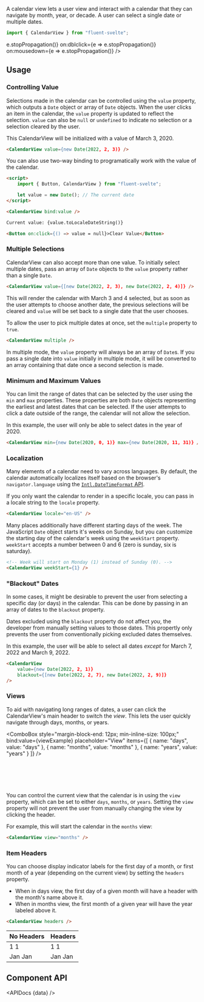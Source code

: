 <script lang="ts">
    import { CalendarView, ComboBox, InfoBar } from "$lib";
    import { CalendarViewItem } from "$lib/internal";
    import { Showcase, APIDocs } from "$site/lib";

    import data from "$lib/CalendarView/CalendarView.svelte?sveld&raw";

    let viewExample = "days";
</script>

A calendar view lets a user view and interact with a calendar that they can navigate by month, year, or decade. A user can select a single date or multiple dates.

```ts
import { CalendarView } from "fluent-svelte";
```

<Showcase style="block-size: 480px">
    <CalendarView on:keydown={e => e.stopPropagation()} on:dblclick={e => e.stopPropagation()} on:mousedown={e => e.stopPropagation()} />
</Showcase>

## Usage

### Controlling Value

Selections made in the calendar can be controlled using the `value` property, which outputs a `Date` object or array of `Date` objects. When the user clicks an item in the calendar, the `value` property is updated to reflect the selection. `value` can also be `null` or `undefined` to indicate no selection or a selection cleared by the user.

This CalendarView will be initialized with a value of March 3, 2020.

```html
<CalendarView value={new Date(2022, 2, 3)} />
```

You can also use two-way binding to programatically work with the value of the calendar.

```html
<script>
    import { Button, CalendarView } from "fluent-svelte";

    let value = new Date(); // The current date
</script>

<CalendarView bind:value />

Current value: {value.toLocaleDateString()}

<Button on:click={() => value = null}>Clear Value</Button>
```

### Multiple Selections

CalendarView can also accept more than one value. To initially select multiple dates, pass an array of `Date` objects to the `value` property rather than a single `Date`.

```html
<CalendarView value={[new Date(2022, 2, 3), new Date(2022, 2, 4)]} />
```

This will render the calendar with March 3 and 4 selected, but as soon as the user attempts to choose another date, the previous selections will be cleared and `value` will be set back to a single date that the user chooses.

To allow the user to pick multiple dates at once, set the `multiple` property to `true`.

```html
<CalendarView multiple />
```

<InfoBar title="Multiple selections will always be arrays." severity="caution">
    In multiple mode, the <code>value</code> property will always be an array of <code>Date</code>s. If you pass a single date into <code>value</code> initially in multiple mode, it will be converted to an array containing that date once a second selection is made.
</InfoBar>

### Minimum and Maximum Values

You can limit the range of dates that can be selected by the user using the `min` and `max` properties. These properties are both `Date` objects representing the earliest and latest dates that can be selected. If the user attempts to click a date outside of the range, the calendar will not allow the selection.

In this example, the user will only be able to select dates in the year of 2020.

```html
<CalendarView min={new Date(2020, 0, 1)} max={new Date(2020, 11, 31)} />
```

### Localization

Many elements of a calendar need to vary across languages. By default, the calendar automatically localizes itself based on the browser's `navigator.language` using the [`Intl.DateTimeFormat` API](https://developer.mozilla.org/en-US/docs/Web/JavaScript/Reference/Global_Objects/Intl/DateTimeFormat).

If you only want the calendar to render in a specific locale, you can pass in a locale string to the `locale` property.

```html
<CalendarView locale="en-US" />
```

Many places additionally have different starting days of the week. The JavaScript `Date` object starts it's weeks on Sunday, but you can customize the starting day of the calendar's week using the `weekStart` property. `weekStart`  accepts a number between 0 and 6 (zero is sunday, six is saturday).

```html
<!-- Week will start on Monday (1) instead of Sunday (0). -->
<CalendarView weekStart={1} />
```

### "Blackout" Dates

In some cases, it might be desirable to prevent the user from selecting a specific day (or days) in the calendar. This can be done by passing in an array of dates to the `blackout` property.

<InfoBar severity="information" title="This property only affects user interaction.">
    Dates excluded using the <code>blackout</code> property do not affect <i>you</i>, the developer from manually setting values to those dates. This propertly only prevents the user from conventionally picking excluded dates themselves.
</InfoBar>

In this example, the user will be able to select all dates *except* for March 7, 2022 and March 9, 2022.

```html
<CalendarView
    value={new Date(2022, 2, 1)}
    blackout={[new Date(2022, 2, 7), new Date(2022, 2, 9)]}
/>
```

### Views

To aid with navigating long ranges of dates, a user can click the CalendarView's main header to switch the *view*. This lets the user quickly navigate through days, months, or years.

<ComboBox style="margin-block-end: 12px; min-inline-size: 100px;" bind:value={viewExample} placeholder="View" items={[
    {
        name: "days",
        value: "days"
    },
    {
        name: "months",
        value: "months"
    },
    {
        name: "years",
        value: "years"
    }
]} />

<br />

<CalendarView bind:view={viewExample} />

<br /><br />

You can control the current view that the calendar is in using the `view` property, which can be set to either `days`, `months`, or `years`. Setting the `view` property will not prevent the user from manually changing the view by clicking the header.

For example, this will start the calendar in the `months` view:

```html
<CalendarView view="months" />
```

### Item Headers

You can choose display indicator labels for the first day of a month, or first month of a year (depending on the current view) by setting the `headers` property.
- When in days view, the first day of a given month will have a header with the month's name above it.
- When in months view, the first month of a given year will have the year labeled above it.

```html
<CalendarView headers />
```

| No Headers                                                                                                                                  | Headers                                                                                                                                                                |
| ------------------------------------------------------------------------------------------------------------------------------------------- | ---------------------------------------------------------------------------------------------------------------------------------------------------------------------- |
| <CalendarViewItem current>1</CalendarViewItem> <CalendarViewItem selected>1</CalendarViewItem>                                              | <CalendarViewItem current header="Jan">1</CalendarViewItem> <CalendarViewItem selected header="Jan">1</CalendarViewItem>                                               |
| <CalendarViewItem current variant="monthYear">Jan</CalendarViewItem> <CalendarViewItem  selected variant="monthYear">Jan</CalendarViewItem> | <CalendarViewItem current variant="monthYear" header="2022">Jan</CalendarViewItem> <CalendarViewItem selected variant="monthYear" header="2022">Jan</CalendarViewItem> |

## Component API

<APIDocs {data} />